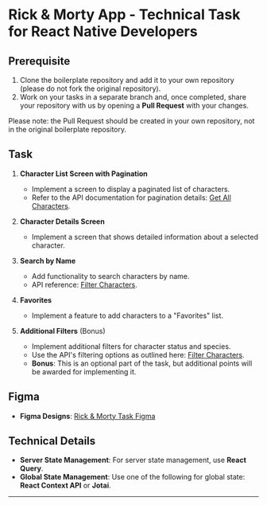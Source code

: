 # Rick & Morty App - Technical Task for React Native Developers

## Prerequisite

1. Clone the boilerplate repository and add it to your own repository (please do not fork the original repository).
2. Work on your tasks in a separate branch and, once completed, share your repository with us by opening a **Pull Request** with your changes.

Please note: the Pull Request should be created in your own repository, not in the original boilerplate repository.

## Task

1. **Character List Screen with Pagination**

   - Implement a screen to display a paginated list of characters.
   - Refer to the API documentation for pagination details: [Get All Characters](https://rickandmortyapi.com/documentation/#get-all-characters).

2. **Character Details Screen**

   - Implement a screen that shows detailed information about a selected character.

3. **Search by Name**

   - Add functionality to search characters by name.
   - API reference: [Filter Characters](https://rickandmortyapi.com/documentation/#filter-characters).

4. **Favorites**

   - Implement a feature to add characters to a "Favorites" list.

5. **Additional Filters** (Bonus)
   - Implement additional filters for character status and species.
   - Use the API's filtering options as outlined here: [Filter Characters](https://rickandmortyapi.com/documentation/#filter-characters).
   - **Bonus**: This is an optional part of the task, but additional points will be awarded for implementing it.

## Figma

- **Figma Designs**: [Rick & Morty Task Figma](https://www.figma.com/design/Ui91kU1cPRnMYW09DorLK1/Rick-%26-Morty-Task?node-id=0-1&node-type=canvas&t=WssIWdkm0D13Vqtq-0)

## Technical Details

- **Server State Management**: For server state management, use **React Query**.
- **Global State Management**: Use one of the following for global state: **React Context API** or **Jotai**.

---
